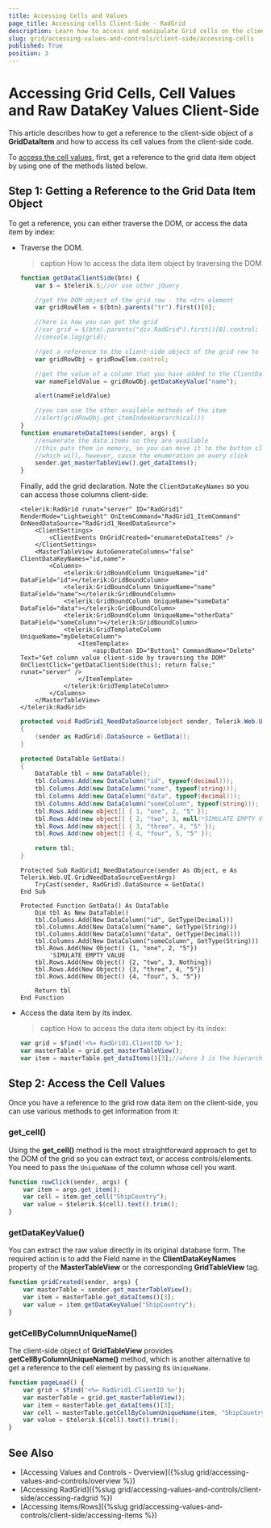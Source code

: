 ```yaml
---
title: Accessing Cells and Values
page_title: Accessing cells Client-Side - RadGrid
description: Learn how to access and manipulate Grid cells on the client side for dynamic data interactions.
slug: grid/accessing-values-and-controls/client-side/accessing-cells
published: True
position: 3
---
```


# Accessing Grid Cells, Cell Values and Raw DataKey Values Client-Side

This article describes how to get a reference to the client-side object of a **GridDataItem** and how to access  its cell values from the client-side code.

To [access the cell values](#step-2-access-the-cell-values), first, get a reference to the grid data item object by using one of the methods listed below.

## Step 1: Getting a Reference to the Grid Data Item Object

To get a reference, you can either traverse the DOM, or access the data item by index:

* Traverse the DOM.

   >caption How to access the data item object by traversing the DOM

	````JavaScript
	function getDataClientSide(btn) {
		var $ = $telerik.$;//or use other jQuery

		//get the DOM object of the grid row - the <tr> element
		var gridRowElem = $(btn).parents("tr").first()[0];

		//here is how you can get the grid
		//var grid = $(btn).parents("div.RadGrid").first()[0].control;
		//console.log(grid);

		//get a reference to the client-side object of the grid row to use its API
		var gridRowObj = gridRowElem.control;

		//get the value of a column that you have added to the ClientDataKeyNames collection
		var nameFieldValue = gridRowObj.getDataKeyValue("name");

		alert(nameFieldValue)

		//you can use the other available methods of the item
		//alert(gridRowObj.get_itemIndexHierarchical())
	}
	function enumareteDataItems(sender, args) {
		//enumerate the data items so they are available
		//this puts them in memory, so you can move it to the button click handler
		//which will, however, cause the enumeration on every click
		sender.get_masterTableView().get_dataItems();
	}
	````

   Finally, add the grid declaration. Note the `ClientDataKeyNames` so you can access those columns client-side:

	````ASP.NET
	<telerik:RadGrid runat="server" ID="RadGrid1" RenderMode="Lightweight" OnItemCommand="RadGrid1_ItemCommand" OnNeedDataSource="RadGrid1_NeedDataSource">
		<ClientSettings>
			<ClientEvents OnGridCreated="enumareteDataItems" />
		</ClientSettings>
		<MasterTableView AutoGenerateColumns="false" ClientDataKeyNames="id,name">
			<Columns>
				<telerik:GridBoundColumn UniqueName="id" DataField="id"></telerik:GridBoundColumn>
				<telerik:GridBoundColumn UniqueName="name" DataField="name"></telerik:GridBoundColumn>
				<telerik:GridBoundColumn UniqueName="someData" DataField="data"></telerik:GridBoundColumn>
				<telerik:GridBoundColumn UniqueName="otherData" DataField="someColumn"></telerik:GridBoundColumn>
				<telerik:GridTemplateColumn UniqueName="myDeleteColumn">
					<ItemTemplate>
						<asp:Button ID="Button1" CommandName="Delete" Text="Get column value client-side by traversing the DOM" OnClientClick="getDataClientSide(this); return false;" runat="server" />
					</ItemTemplate>
				</telerik:GridTemplateColumn>
			</Columns>
		</MasterTableView>
	</telerik:RadGrid>
	````
 
	````C#
	protected void RadGrid1_NeedDataSource(object sender, Telerik.Web.UI.GridNeedDataSourceEventArgs e)
	{
		(sender as RadGrid).DataSource = GetData();
	}

	protected DataTable GetData()
	{
		DataTable tbl = new DataTable();
		tbl.Columns.Add(new DataColumn("id", typeof(decimal)));
		tbl.Columns.Add(new DataColumn("name", typeof(string)));
		tbl.Columns.Add(new DataColumn("data", typeof(decimal)));
		tbl.Columns.Add(new DataColumn("someColumn", typeof(string)));
		tbl.Rows.Add(new object[] { 1, "one", 2, "5" });
		tbl.Rows.Add(new object[] { 2, "two", 3, null/*SIMULATE EMPTY VALUE*/ });
		tbl.Rows.Add(new object[] { 3, "three", 4, "5" });
		tbl.Rows.Add(new object[] { 4, "four", 5, "5" });

		return tbl;
	}
	````
	````VB
	Protected Sub RadGrid1_NeedDataSource(sender As Object, e As Telerik.Web.UI.GridNeedDataSourceEventArgs)
		TryCast(sender, RadGrid).DataSource = GetData()
	End Sub

	Protected Function GetData() As DataTable
		Dim tbl As New DataTable()
		tbl.Columns.Add(New DataColumn("id", GetType(Decimal)))
		tbl.Columns.Add(New DataColumn("name", GetType(String)))
		tbl.Columns.Add(New DataColumn("data", GetType(Decimal)))
		tbl.Columns.Add(New DataColumn("someColumn", GetType(String)))
		tbl.Rows.Add(New Object() {1, "one", 2, "5"})
			'SIMULATE EMPTY VALUE
		tbl.Rows.Add(New Object() {2, "two", 3, Nothing})
		tbl.Rows.Add(New Object() {3, "three", 4, "5"})
		tbl.Rows.Add(New Object() {4, "four", 5, "5"})

		Return tbl
	End Function
	````

* Access the data item by its index.

   >caption How to access the data item object by its index:

   ````JavaScript
   var grid = $find('<%= RadGrid1.ClientID %>');
   var masterTable = grid.get_masterTableView();
   var item = masterTable.get_dataItems()[3];//where 3 is the hierarchical index of the item you want
   ````


## Step 2: Access the Cell Values

Once you have a reference to the grid row data item on the client-side, you can use various methods to get information from it:

### get_cell() 

Using the **get_cell()** method is the most straightforward approach to get to the DOM of the grid so you can extract text, or access controls/elements. You need to pass the `UniqueName` of the column whose cell you want.

````JavaScript
function rowClick(sender, args) {
    var item = args.get_item();
    var cell = item.get_cell("ShipCountry");
    var value = $telerik.$(cell).text().trim();
}
````

### getDataKeyValue()

You can extract the raw value directly in its original database form. The required action is to add the Field name in the **ClientDataKeyNames** property of the **MasterTableView** or the corresponding **GridTableView** tag.

````JavaScript
function gridCreated(sender, args) {
    var masterTable = sender.get_masterTableView();
    var item = masterTable.get_dataItems()[3];
    var value = item.getDataKeyValue("ShipCountry");
}
````

### getCellByColumnUniqueName()

The client-side object of **GridTableView** provides **getCellByColumnUniqueName()** method, which is another alternative to get a reference to the cell element by passing its `UniqueName`.

````JavaScript
function pageLoad() {
    var grid = $find('<%= RadGrid1.ClientID %>');
    var masterTable = grid.get_masterTableView();
    var item = masterTable.get_dataItems()[3];
    var cell = masterTable.getCellByColumnUniqueName(item, "ShipCountry");
    var value = $telerik.$(cell).text().trim();
}
````

## See Also

- [Accessing Values and Controls - Overview]({%slug grid/accessing-values-and-controls/overview %})
- [Accessing RadGrid]({%slug grid/accessing-values-and-controls/client-side/accessing-radgrid %})
- [Accessing Items/Rows]({%slug grid/accessing-values-and-controls/client-side/accessing-items %})

